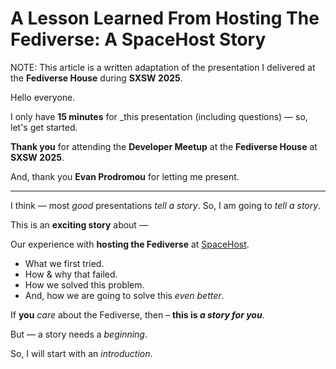 # A Lesson Learned From Hosting The Fediverse: A SpaceHost Story

NOTE: This article is a written adaptation of the presentation I delivered at the **Fediverse House** during **SXSW 2025**.

Hello everyone.

I only have **15 minutes** for _this presentation (including questions) —  so, let's get started.

**Thank you** for attending the **Developer Meetup** at the **Fediverse House** at **SXSW 2025**.

And, thank you **Evan Prodromou** for letting me present.

-----

I think — most _good_ presentations _tell a story_.
So, I am going to _tell a story_.

This is an **exciting story** about —

Our experience with **hosting the Fediverse** at [SpaceHost](https://spacehost.one/).

* What we first tried.
* How & why that failed.
* How we solved this problem.
* And, how we are going to solve this _even better_.

If **you** _care_ about the Fediverse, then – **this is _a story for you_**.

But — a story needs a _beginning_.

So, I will start with an _introduction_.



